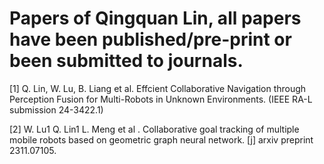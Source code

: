 # Papers of Qingquan Lin, all papers have been published/pre-print or been submitted to journals. 

[1] Q. Lin, W. Lu, B. Liang et al. Effcient Collaborative Navigation through Perception Fusion for Multi-Robots
in Unknown Environments. (IEEE RA-L submission 24-3422.1)

[2] W. Lu1 Q. Lin1 L. Meng et al . Collaborative goal tracking of multiple mobile robots based on geometric graph
neural network. [j] arxiv preprint 2311.07105.

